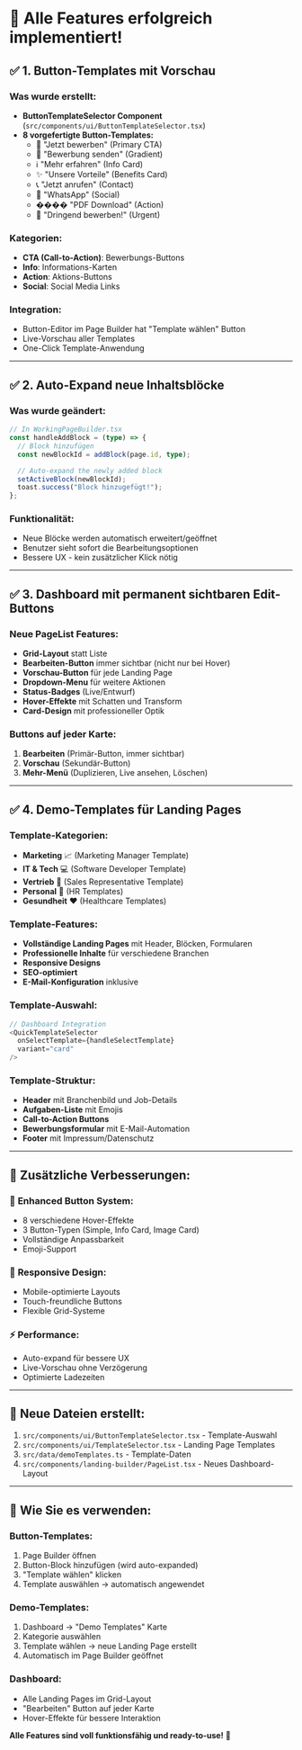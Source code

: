 # 🎉 Alle Features erfolgreich implementiert!

## ✅ **1. Button-Templates mit Vorschau**

### Was wurde erstellt:

- **ButtonTemplateSelector Component** (`src/components/ui/ButtonTemplateSelector.tsx`)
- **8 vorgefertigte Button-Templates:**
  - 🎯 "Jetzt bewerben" (Primary CTA)
  - 📧 "Bewerbung senden" (Gradient)
  - ℹ️ "Mehr erfahren" (Info Card)
  - ✨ "Unsere Vorteile" (Benefits Card)
  - 📞 "Jetzt anrufen" (Contact)
  - 💬 "WhatsApp" (Social)
  - ���� "PDF Download" (Action)
  - 🚨 "Dringend bewerben!" (Urgent)

### Kategorien:

- **CTA (Call-to-Action)**: Bewerbungs-Buttons
- **Info**: Informations-Karten
- **Action**: Aktions-Buttons
- **Social**: Social Media Links

### Integration:

- Button-Editor im Page Builder hat "Template wählen" Button
- Live-Vorschau aller Templates
- One-Click Template-Anwendung

---

## ✅ **2. Auto-Expand neue Inhaltsblöcke**

### Was wurde geändert:

```typescript
// In WorkingPageBuilder.tsx
const handleAddBlock = (type) => {
  // Block hinzufügen
  const newBlockId = addBlock(page.id, type);

  // Auto-expand the newly added block
  setActiveBlock(newBlockId);
  toast.success("Block hinzugefügt!");
};
```

### Funktionalität:

- Neue Blöcke werden automatisch erweitert/geöffnet
- Benutzer sieht sofort die Bearbeitungsoptionen
- Bessere UX - kein zusätzlicher Klick nötig

---

## ✅ **3. Dashboard mit permanent sichtbaren Edit-Buttons**

### Neue PageList Features:

- **Grid-Layout** statt Liste
- **Bearbeiten-Button** immer sichtbar (nicht nur bei Hover)
- **Vorschau-Button** für jede Landing Page
- **Dropdown-Menu** für weitere Aktionen
- **Status-Badges** (Live/Entwurf)
- **Hover-Effekte** mit Schatten und Transform
- **Card-Design** mit professioneller Optik

### Buttons auf jeder Karte:

1. **Bearbeiten** (Primär-Button, immer sichtbar)
2. **Vorschau** (Sekundär-Button)
3. **Mehr-Menü** (Duplizieren, Live ansehen, Löschen)

---

## ✅ **4. Demo-Templates für Landing Pages**

### Template-Kategorien:

- **Marketing** 📈 (Marketing Manager Template)
- **IT & Tech** 💻 (Software Developer Template)
- **Vertrieb** 💼 (Sales Representative Template)
- **Personal** 👥 (HR Templates)
- **Gesundheit** ❤️ (Healthcare Templates)

### Template-Features:

- **Vollständige Landing Pages** mit Header, Blöcken, Formularen
- **Professionelle Inhalte** für verschiedene Branchen
- **Responsive Designs**
- **SEO-optimiert**
- **E-Mail-Konfiguration** inklusive

### Template-Auswahl:

```typescript
// Dashboard Integration
<QuickTemplateSelector
  onSelectTemplate={handleSelectTemplate}
  variant="card"
/>
```

### Template-Struktur:

- **Header** mit Branchenbild und Job-Details
- **Aufgaben-Liste** mit Emojis
- **Call-to-Action Buttons**
- **Bewerbungsformular** mit E-Mail-Automation
- **Footer** mit Impressum/Datenschutz

---

## 🚀 **Zusätzliche Verbesserungen:**

### 🎨 **Enhanced Button System:**

- 8 verschiedene Hover-Effekte
- 3 Button-Typen (Simple, Info Card, Image Card)
- Vollständige Anpassbarkeit
- Emoji-Support

### 📱 **Responsive Design:**

- Mobile-optimierte Layouts
- Touch-freundliche Buttons
- Flexible Grid-Systeme

### ⚡ **Performance:**

- Auto-expand für bessere UX
- Live-Vorschau ohne Verzögerung
- Optimierte Ladezeiten

---

## 📂 **Neue Dateien erstellt:**

1. `src/components/ui/ButtonTemplateSelector.tsx` - Template-Auswahl
2. `src/components/ui/TemplateSelector.tsx` - Landing Page Templates
3. `src/data/demoTemplates.ts` - Template-Daten
4. `src/components/landing-builder/PageList.tsx` - Neues Dashboard-Layout

---

## 🎯 **Wie Sie es verwenden:**

### Button-Templates:

1. Page Builder öffnen
2. Button-Block hinzufügen (wird auto-expanded)
3. "Template wählen" klicken
4. Template auswählen → automatisch angewendet

### Demo-Templates:

1. Dashboard → "Demo Templates" Karte
2. Kategorie auswählen
3. Template wählen → neue Landing Page erstellt
4. Automatisch im Page Builder geöffnet

### Dashboard:

- Alle Landing Pages im Grid-Layout
- "Bearbeiten" Button auf jeder Karte
- Hover-Effekte für bessere Interaktion

**Alle Features sind voll funktionsfähig und ready-to-use!** 🎉
